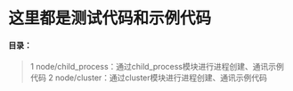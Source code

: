 # 这里都是测试代码和示例代码

#### 目录：
> 1 node/child_process：通过child_process模块进行进程创建、通讯示例代码
> 2 node/cluster：通过cluster模块进行进程创建、通讯示例代码
